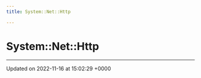 ```yaml
---
title: System::Net::Http

---
```


# System::Net::Http








-------------------------------

Updated on 2022-11-16 at 15:02:29 +0000